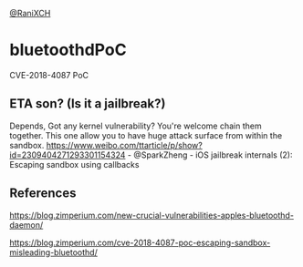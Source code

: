 [@RaniXCH](https://twitter.com/raniXCH)

# bluetoothdPoC

CVE-2018-4087 PoC

## ETA son? (Is it a jailbreak?)

Depends, Got any kernel vulnerability? You're welcome chain them together. This one allow you to have huge attack surface from within the sandbox.
https://www.weibo.com/ttarticle/p/show?id=2309404271293301154324 -  @SparkZheng - iOS jailbreak internals (2): Escaping sandbox using callbacks



## References

https://blog.zimperium.com/new-crucial-vulnerabilities-apples-bluetoothd-daemon/

https://blog.zimperium.com/cve-2018-4087-poc-escaping-sandbox-misleading-bluetoothd/


